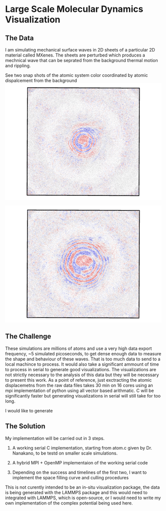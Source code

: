 # Large Scale Molecular Dynamics Visualization

## The Data
I am simulating mechanical surface waves in 2D sheets of a particular 2D material called MXenes.
The sheets are perturbed which produces a mechnical wave that can be seprated from the background
thermal motion and rippling. 

See two snap shots of the atomic system color coordinated by atomic dispalcement from the background
![image](figs/Ti3C2_450_270_50_3000.png)

![image](figs/Ti3C2_450_270_50_6000.png)

## The Challenge
These simulations are millions of atoms and use a very high data export frequency, ~5 simulated picoseconds, to
get dense enough data to measure the shape and behaviour of these waves. That is too much data to send to a local
machince to process. It would also take a significant ammount of time to process in serial to generate good visualizations.
The visualizations are not strictly necessary to the analysis of this data but they will be necessary to present this work.
As a point of reference, just exctracting the atomic displacemetns from the raw data files takes 30 min on 16 cores using 
an mpi implementation of python using all vector based arithmatic. C will be significantly faster but generating visualizations
in serial will still take for too long.

I would like to generate 

## The Solution
My implementation will be carried out in 3 steps.

1. A working serial C implementation, starting from atom.c given by Dr. Nanakano, to be testd on smaller scale simulations.

2. A hybrid MPI + OpenMP implementaion of the working serial code

3. Depending on the success and timelines of the first two, I want to implement the space filling curve and culling procedures

This is not curently intended to be an in-situ visualization package, the data is being generated with the LAMMPS package and
this would need to integrated with LAMMPS, which is open-source, or I would need to write my own implementation of the complex potential being used here. 